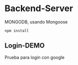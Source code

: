 # Backend-Server

MONGODB, usando Mongoose

```
npm install
```

## Login-DEMO
Prueba para login con google
